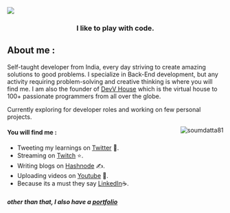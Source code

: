 <img align="center" src="https://github.com/soumdatta81/soumdatta81/blob/aa5281c9fdd1e85e20cd8be3379cfd5bc397f1c4/final.gif"/>

<h3 align="center">I like to play with code.</h3>



## About me : 
Self-taught developer from India, every day striving to create amazing solutions to good problems. I specialize in  Back-End development, but any activity requiring problem-solving and creative thinking is where you will find me. I am also the founder of [DevV House](https://discord.com/invite/zxy8EjGH6J) which is the virtual house to 100+ passionate programmers from all over the globe.

Currently exploring for developer roles and working on few personal projects.



<p><img align="right" src="https://i.pinimg.com/originals/0e/0d/9f/0e0d9fc7a1e651ff13bd0499bb94d593.gif" alt="soumdatta81" /></p>

#### You will find me : 

- Tweeting my learnings on [Twitter](https://twitter.com/somstwt) 🚀.  
- Streaming on [Twitch](https://www.twitch.tv/som_cs) ⭐️.
- Writing blogs on [Hashnode](https://soumdatta.hashnode.dev/) ✍️.
- Uploading videos on [Youtube](https://www.youtube.com/channel/UCsE-ZWzDZ2AiA1ycEdo_MCw/featured) 🎥.
- Because its a must they say [LinkedIn](https://www.linkedin.com/in/soumyadeep-datta-4541a3213/)☕️.
##### other than that, I also have a [portfolio](https://soumdatta81.github.io/)




